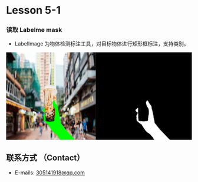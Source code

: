 # Lesson 5-1
### 读取 Labelme mask
* LabelImage 为物体检测标注工具，对目标物体进行矩形框标注，支持类别。

![image](./samples/sample.png)

## 联系方式 （Contact）  
* E-mails: 305141918@qq.com  
